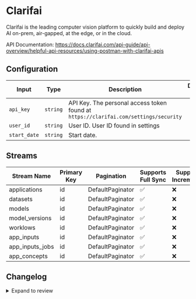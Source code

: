# Clarifai

Clarifai is the leading computer vision platform to quickly build and deploy AI on-prem, air-gapped, at the edge, or in the cloud.

API Documentation: https://docs.clarifai.com/api-guide/api-overview/helpful-api-resources/using-postman-with-clarifai-apis

## Configuration

| Input | Type | Description | Default Value |
|-------|------|-------------|---------------|
| `api_key` | `string` | API Key. The personal access token found at `https://clarifai.com/settings/security` |  |
| `user_id` | `string` | User ID. User ID found in settings |  |
| `start_date` | `string` | Start date.  |  |

## Streams
| Stream Name | Primary Key | Pagination | Supports Full Sync | Supports Incremental |
|-------------|-------------|------------|---------------------|----------------------|
| applications | id | DefaultPaginator | ✅ |   ❌  |
| datasets | id | DefaultPaginator | ✅ |   ❌  |
| models | id | DefaultPaginator | ✅ |   ❌  |
| model_versions | id | DefaultPaginator | ✅ |   ❌  |
| worklows | id | DefaultPaginator | ✅ |   ❌  |
| app_inputs | id | DefaultPaginator | ✅ |   ❌  |
| app_inputs_jobs | id | DefaultPaginator | ✅ |   ❌ |
| app_concepts | id | DefaultPaginator | ✅ |   ❌  |

## Changelog

<details>
  <summary>Expand to review</summary>

| Version          | Date              | Pull Request | Subject        |
|------------------|-------------------|--------------|----------------|
| 0.0.12 | 2025-02-01 | [52949](https://github.com/airbytehq/airbyte/pull/52949) | Update dependencies |
| 0.0.11 | 2025-01-25 | [52156](https://github.com/airbytehq/airbyte/pull/52156) | Update dependencies |
| 0.0.10 | 2025-01-18 | [51775](https://github.com/airbytehq/airbyte/pull/51775) | Update dependencies |
| 0.0.9 | 2025-01-11 | [51265](https://github.com/airbytehq/airbyte/pull/51265) | Update dependencies |
| 0.0.8 | 2024-12-28 | [50482](https://github.com/airbytehq/airbyte/pull/50482) | Update dependencies |
| 0.0.7 | 2024-12-21 | [50178](https://github.com/airbytehq/airbyte/pull/50178) | Update dependencies |
| 0.0.6 | 2024-12-14 | [49583](https://github.com/airbytehq/airbyte/pull/49583) | Update dependencies |
| 0.0.5 | 2024-12-12 | [49295](https://github.com/airbytehq/airbyte/pull/49295) | Update dependencies |
| 0.0.4 | 2024-12-11 | [48898](https://github.com/airbytehq/airbyte/pull/48898) | Starting with this version, the Docker image is now rootless. Please note that this and future versions will not be compatible with Airbyte versions earlier than 0.64 |
| 0.0.3 | 2024-11-05 | [48355](https://github.com/airbytehq/airbyte/pull/48355) | Revert to source-declarative-manifest v5.17.0 |
| 0.0.2 | 2024-11-05 | [48321](https://github.com/airbytehq/airbyte/pull/48321) | Update dependencies |
| 0.0.1 | 2024-10-21 | | Initial release by [@gemsteam](https://github.com/gemsteam) via Connector Builder |

</details>
